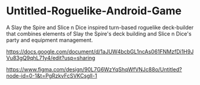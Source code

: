 # Untitled-Roguelike-Android-Game
A Slay the Spire and Slice n Dice inspired turn-based roguelike deck-builder that combines elements of Slay the Spire's deck building and Slice n Dice's party and equipment management.


https://docs.google.com/document/d/1aJUW4bcbGL1ncAs061FNMzfDi1H9JVu83gQ9qhL71y4/edit?usp=sharing

https://www.figma.com/design/90L7G6WzYqShqWfVNJc88o/Untitled?node-id=0-1&t=PgRzkvFcSVKCsgll-1
